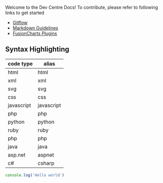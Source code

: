 Welcome to the Dev Centre Docs! To contribute, please refer to following links to get started 

* [Gitflow](https://github.com/fusioncharts/dev_centre_docs/wiki/Gitflow)
* [Markdown Guidelines](https://github.com/fusioncharts/dev_centre_docs/wiki/Markdown-Guidelines)
* [FusionCharts Plugins](https://github.com/fusioncharts/dev_centre_docs/wiki/FusionCharts-Plugins)


## Syntax Highlighting

|code type|alias
|--|--
html|html
xml|xml
svg|svg
css|css
javascript|javascript
php|php
python|python
ruby|ruby
php|php
java|java
asp.net|aspnet
c#|csharp

```javascript
console.log('Hello world')
```
